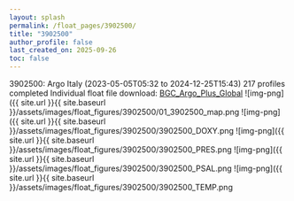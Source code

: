 ```yaml
---
layout: splash
permalink: /float_pages/3902500/
title: "3902500"
author_profile: false
last_created_on: 2025-09-26
toc: false
---
```

 
3902500: Argo Italy (2023-05-05T05:32 to 2024-12-25T15:43)
217 profiles completed
Individual float file download: [BGC_Argo_Plus_Global](https://ftp.soest.hawaii.edu/bgc_argo_plus/Individual_Floats/outliers_removed/3902500_Sprof_processed.nc)
![img-png]({{ site.url }}{{ site.baseurl }}/assets/images/float_figures/3902500/01_3902500_map.png
![img-png]({{ site.url }}{{ site.baseurl }}/assets/images/float_figures/3902500/3902500_DOXY.png
![img-png]({{ site.url }}{{ site.baseurl }}/assets/images/float_figures/3902500/3902500_PRES.png
![img-png]({{ site.url }}{{ site.baseurl }}/assets/images/float_figures/3902500/3902500_PSAL.png
![img-png]({{ site.url }}{{ site.baseurl }}/assets/images/float_figures/3902500/3902500_TEMP.png
